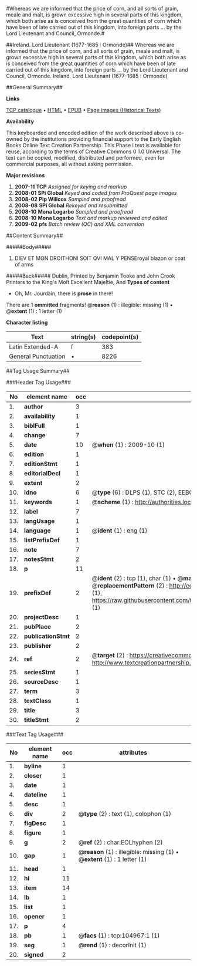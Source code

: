 #Whereas we are informed that the price of corn, and all sorts of grain, meale and malt, is grown excessive high in several parts of this kingdom, which both arise as is conceived from the great quantities of corn which have been of late carried out of this kingdom, into foreign parts ... by the Lord Lieutenant and Council, Ormonde.#

##Ireland. Lord Lieutenant (1677-1685 : Ormonde)##
Whereas we are informed that the price of corn, and all sorts of grain, meale and malt, is grown excessive high in several parts of this kingdom, which both arise as is conceived from the great quantities of corn which have been of late carried out of this kingdom, into foreign parts ... by the Lord Lieutenant and Council, Ormonde.
Ireland. Lord Lieutenant (1677-1685 : Ormonde)

##General Summary##

**Links**

[TCP catalogue](http://www.ota.ox.ac.uk/tcp/)  • 
[HTML](http://tei.it.ox.ac.uk/tcp/Texts-HTML/free/A46/A46210.html)  • 
[EPUB](http://tei.it.ox.ac.uk/tcp/Texts-EPUB/free/A46/A46210.epub) • 
[Page images (Historical Texts)](https://data.historicaltexts.jisc.ac.uk/view?pubId=eebo-16170286e&pageId=eebo-16170286e-104967-1)

**Availability**

This keyboarded and encoded edition of the
	       work described above is co-owned by the institutions
	       providing financial support to the Early English Books
	       Online Text Creation Partnership. This Phase I text is
	       available for reuse, according to the terms of Creative
	       Commons 0 1.0 Universal. The text can be copied,
	       modified, distributed and performed, even for
	       commercial purposes, all without asking permission.

**Major revisions**

1. __2007-11__ __TCP__ *Assigned for keying and markup*
1. __2008-01__ __SPi Global__ *Keyed and coded from ProQuest page images*
1. __2008-02__ __Pip Willcox__ *Sampled and proofread*
1. __2008-08__ __SPi Global__ *Rekeyed and resubmitted*
1. __2008-10__ __Mona Logarbo__ *Sampled and proofread*
1. __2008-10__ __Mona Logarbo__ *Text and markup reviewed and edited*
1. __2009-02__ __pfs__ *Batch review (QC) and XML conversion*

##Content Summary##

#####Body#####

1. DIEV ET MON DROITHONI SOIT QVI MAL Y PENSEroyal blazon or coat of arms

#####Back#####
Dublin, Printed by Benjamin Tooke and John Crook Printers to the King's Moſt Excellent Majeſtie, And
**Types of content**

  * Oh, Mr. Jourdain, there is **prose** in there!

There are 1 **ommitted** fragments! 
 @__reason__ (1) : illegible: missing (1)  •  @__extent__ (1) : 1 letter (1)

**Character listing**


|Text|string(s)|codepoint(s)|
|---|---|---|
|Latin Extended-A|ſ|383|
|General Punctuation|•|8226|

##Tag Usage Summary##

###Header Tag Usage###

|No|element name|occ|attributes|
|---|---|---|---|
|1.|__author__|3||
|2.|__availability__|1||
|3.|__biblFull__|1||
|4.|__change__|7||
|5.|__date__|10| @__when__ (1) : 2009-10 (1)|
|6.|__edition__|1||
|7.|__editionStmt__|1||
|8.|__editorialDecl__|1||
|9.|__extent__|2||
|10.|__idno__|6| @__type__ (6) : DLPS (1), STC (2), EEBO-CITATION (1), OCLC (1), VID (1)|
|11.|__keywords__|1| @__scheme__ (1) : http://authorities.loc.gov/ (1)|
|12.|__label__|7||
|13.|__langUsage__|1||
|14.|__language__|1| @__ident__ (1) : eng (1)|
|15.|__listPrefixDef__|1||
|16.|__note__|7||
|17.|__notesStmt__|2||
|18.|__p__|11||
|19.|__prefixDef__|2| @__ident__ (2) : tcp (1), char (1)  •  @__matchPattern__ (2) : ([0-9\-]+):([0-9IVX]+) (1), (.+) (1)  •  @__replacementPattern__ (2) : http://eebo.chadwyck.com/downloadtiff?vid=$1&page=$2 (1), https://raw.githubusercontent.com/textcreationpartnership/Texts/master/tcpchars.xml#$1 (1)|
|20.|__projectDesc__|1||
|21.|__pubPlace__|2||
|22.|__publicationStmt__|2||
|23.|__publisher__|2||
|24.|__ref__|2| @__target__ (2) : https://creativecommons.org/publicdomain/zero/1.0/ (1), http://www.textcreationpartnership.org/docs/. (1)|
|25.|__seriesStmt__|1||
|26.|__sourceDesc__|1||
|27.|__term__|3||
|28.|__textClass__|1||
|29.|__title__|3||
|30.|__titleStmt__|2||


###Text Tag Usage###

|No|element name|occ|attributes|
|---|---|---|---|
|1.|__byline__|1||
|2.|__closer__|1||
|3.|__date__|1||
|4.|__dateline__|1||
|5.|__desc__|1||
|6.|__div__|2| @__type__ (2) : text (1), colophon (1)|
|7.|__figDesc__|1||
|8.|__figure__|1||
|9.|__g__|2| @__ref__ (2) : char:EOLhyphen (2)|
|10.|__gap__|1| @__reason__ (1) : illegible: missing (1)  •  @__extent__ (1) : 1 letter (1)|
|11.|__head__|1||
|12.|__hi__|11||
|13.|__item__|14||
|14.|__lb__|1||
|15.|__list__|1||
|16.|__opener__|1||
|17.|__p__|4||
|18.|__pb__|1| @__facs__ (1) : tcp:104967:1 (1)|
|19.|__seg__|1| @__rend__ (1) : decorInit (1)|
|20.|__signed__|2||
